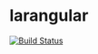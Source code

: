 # larangular
[![Build Status](https://travis-ci.org/vishwajeetv/larangular.svg?branch=master)](https://travis-ci.org/vishwajeetv/larangular)
